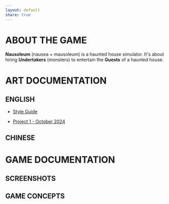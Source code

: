 ```yaml
---
layout: default
share: true
---
```

  
# ABOUT THE GAME  
  
**Nausoleum** (nausea + mausoleum) is a haunted house simulator. It's about hiring **Undertakers** (monsters) to entertain the **Guests** of a haunted house.  
  
# ART DOCUMENTATION  
  
## ENGLISH  
  
* [Style Guide](style_guide)  
  
* [Project 1 - October 2024](project_1_en)  
  
## CHINESE  
  
# GAME DOCUMENTATION  
  
## SCREENSHOTS  
  
## GAME CONCEPTS  
